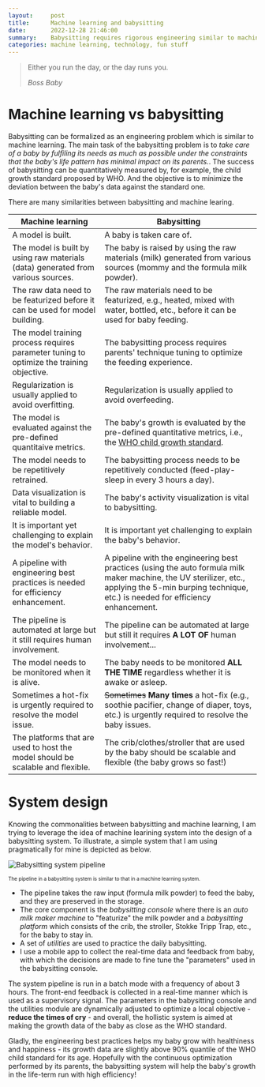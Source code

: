 ```yaml
---
layout:     post
title:      Machine learning and babysitting
date:       2022-12-28 21:46:00
summary:    Babysitting requires rigorous engineering similar to machine learning. 
categories: machine learning, technology, fun stuff
---
```


<blockquote>
  <p>Either you run the day, or the day runs you.</p>
  <footer><cite title="Boss Baby">Boss Baby</cite></footer>
</blockquote>

# Machine learning vs babysitting

Babysitting can be formalized as an engineering problem which is similar to
machine learning. The main task of the babysitting problem is to *take care of a
baby by fulfiling its needs as much as possible under the constraints that the
baby's life pattern has minimal impact on its parents.*. The success of
babysitting can be quantitatively measured by, for example, the child growth
standard proposed by WHO. And the objective is to minimize the deviation between
the baby's data against the standard one.

There are many similarities between babysitting and machine learing.

| Machine learning                                                                         | Babysitting                                                                                                                                                                                           |
| ---------------------------------------------------------------------------------------- | ----------------------------------------------------------------------------------------------------------------------------------------------------------------------------------------------------- |
| A model is built.                                                                        | A baby is taken care of.                                                                                                                                                                              |
| The model is built by using raw materials (data) generated from various sources.         | The baby is raised by using the raw materials (milk) generated from various sources (mommy and the formula milk powder).                                                                              |
| The raw data need to be featurized before it can be used for model building.             | The raw materials need to be featurized, e.g., heated, mixed with water, bottled, etc., before it can be used for baby feeding.                                                                       |
| The model training process requires parameter tuning to optimize the training objective. | The babysitting process requires parents' technique tuning to optimize the feeding experience.                                                                                                        |
| Regularization is usually applied to avoid overfitting.                                  | Regularization is usually applied to avoid overfeeding.                                                                                                                                               |
| The model is evaluated against the pre-defined quantitaive metrics.                      | The baby's growth is evaluated by the pre-defined quantitative metrics, i.e., the [WHO child growth standard](https://www.who.int/tools/child-growth-standards).                                      |
| The model needs to be repetitively retrained.                                            | The babysitting process needs to be repetitively conducted (feed-play-sleep in every 3 hours a day).                                                                                                  |
| Data visualization is vital to building a reliable model.                                | The baby's activity visualization is vital to babysitting.                                                                                                                                            |
| It is important yet challenging to explain the model's behavior.                         | It is important yet challenging to explain the baby's behavior.                                                                                                                                       |
| A pipeline with engineering best practices is needed for efficiency enhancement.         | A pipeline with the engineering best practices (using the auto formula milk maker machine, the UV sterilizer, etc., applying the 5-min burping technique, etc.) is needed for efficiency enhancement. |
| The pipeline is automated at large but it still requires human involvement.              | The pipeline can be automated at large but still it requires **A LOT OF** human involvement...                                                                                                        |
| The model needs to be monitored when it is alive.                                        | The baby needs to be monitored **ALL THE TIME** regardless whether it is awake or asleep.                                                                                                             |
| Sometimes a hot-fix is urgently required to resolve the model issue.                     | ~~Sometimes~~ **Many times** a hot-fix (e.g., soothie pacifier, change of diaper, toys, etc.) is urgently required to resolve the baby issues.                                                        |
| The platforms that are used to host the model should be scalable and flexible.           | The crib/clothes/stroller that are used by the baby should be scalable and flexible (the baby grows so fast!)                                                                                         |

# System design

Knowing the commonalities between babysitting and machine learning, I am trying
to leverage the idea of machine learining system into the design of a
babysitting system. To illustrate, a simple system that I am using pragmatically
for mine is depicted as below.

![Babysitting system
pipeline](https://yueguoguo.github.io/images/babysitting_pipeline.png) 

<font size="1"> The pipeline in a babysitting system is similar to that in a
machine learning system. </font>

* The pipeline takes the raw input (formula milk powder) to feed the baby, and
  they are preserved in the storage. 
* The core component is the *babysitting console* where there is an *auto milk
  maker machine* to "featurize" the milk powder and a *babysitting platform*
  which consists of the crib, the stroller, Stokke Tripp Trap, etc., for the
  baby to stay in. 
* A set of *utilities* are used to practice the daily babysitting.
* I use a mobile app to collect the real-time data and feedback from baby, with
  which the decisions are made to fine tune the "parameters" used in the
  babysitting console. 

The system pipeline is run in a batch mode with a frequency of about 3 hours.
The front-end feedback is collected in a real-time manner which is used as a
supervisory signal. The parameters in the babysitting console and the utilities
module are dynamically adjusted to optimize a local objective - **reduce the
times of cry** - and overall, the hollistic system is aimed at making the growth
data of the baby as close as the WHO standard. 

Gladly, the engineering best practices helps my baby grow with healthiness and
happiness - its growth data are slightly above 90% quantile of the WHO child
standard for its age. Hopefully with the continuous optimization performed by
its parents, the babysitting system will help the baby's growth in the life-term
run with high efficiency! 